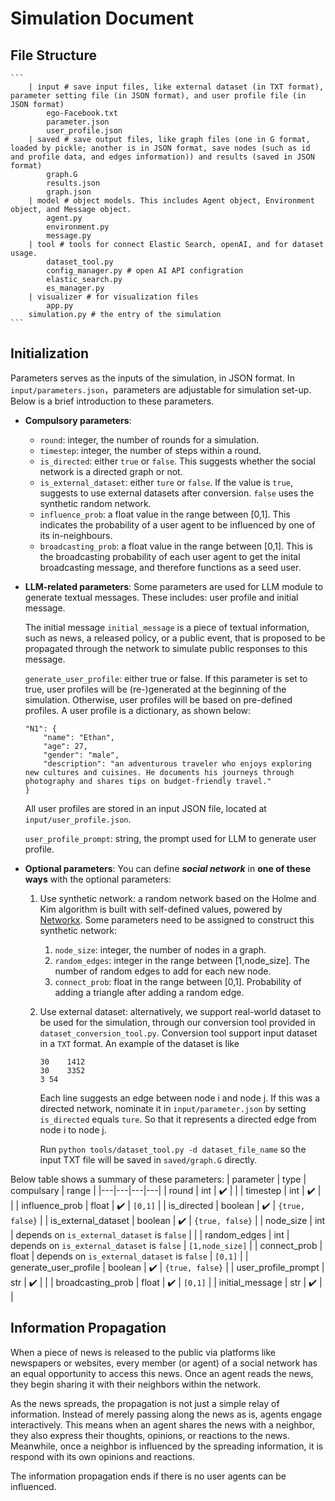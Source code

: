 # Simulation Document
## File Structure
    ```
        | input # save input files, like external dataset (in TXT format), parameter setting file (in JSON format), and user profile file (in JSON format)
            ego-Facebook.txt
            parameter.json
            user_profile.json
        | saved # save output files, like graph files (one in G format, loaded by pickle; another is in JSON format, save nodes (such as id and profile data, and edges information)) and results (saved in JSON format)
            graph.G
            results.json
            graph.json
        | model # object models. This includes Agent object, Environment object, and Message object.
            agent.py
            environment.py
            message.py
        | tool # tools for connect Elastic Search, openAI, and for dataset usage.
            dataset_tool.py
            config_manager.py # open AI API configration
            elastic_search.py
            es_manager.py
        | visualizer # for visualization files
            app.py
        simulation.py # the entry of the simulation
    ```
## Initialization
Parameters serves as the inputs of the simulation, in JSON format. In `input/parameters.json`，parameters are adjustable for simulation set-up. Below is a brief introduction to these parameters.
- **Compulsory parameters**:
    - `round`: integer, the number of rounds for a simulation.
    - `timestep`: integer, the number of steps within a round.
    - `is_directed`: either `true` or `false`. This suggests whether the social network is a directed graph or not.
    - `is_external_dataset`: either `ture` or `false`. If the value is `true`, suggests to use external datasets after conversion. `false` uses the synthetic random network.
    - `influence_prob`: a float value in the range between [0,1]. This indicates the probability of a user agent to be influenced by one of its in-neighbours.
    - `broadcasting_prob`: a float value in the range between [0,1]. This is the broadcasting probability of each user agent to get the inital broadcasting message, and therefore functions as a seed user.
- **LLM-related parameters**:
    Some parameters are used for LLM module to generate textual messages. These includes: user profile and initial message.

    The initial message `initial_message` is a piece of textual information, such as news, a released policy, or a public event, that is proposed to be propagated through the network to simulate public responses to this message.

    `generate_user_profile`: either true or false. If this parameter is set to true, user profiles will be (re-)generated at the beginning of the simulation. Otherwise, user profiles will be based on pre-defined profiles. A user profile is a dictionary, as shown below:
    ```
    "N1": {
        "name": "Ethan",
        "age": 27,
        "gender": "male",
        "description": "an adventurous traveler who enjoys exploring new cultures and cuisines. He documents his journeys through photography and shares tips on budget-friendly travel."
    }
    ```
    All user profiles are stored in an input JSON file, located at `input/user_profile.json`.

    `user_profile_prompt`: string, the prompt used for LLM to generate user profile.
- **Optional parameters**:
    You can define ***social network*** in **one of these ways** with the optional parameters:
  1. Use synthetic network: a random network based on the Holme and Kim algorithm is built with self-defined values, powered by [Networkx](https://networkx.org/documentation/stable/reference/generated/networkx.generators.random_graphs.powerlaw_cluster_graph.html). Some parameters need to be assigned to construct this synthetic network:
     1. `node_size`: integer, the number of nodes in a graph.
     2. `random_edges`: integer in the range between [1,node_size]. The number of random edges to add for each new node.
     3. `connect_prob`: float in the range between [0,1]. Probability of adding a triangle after adding a random edge. 
  2. Use external dataset: alternatively, we support real-world dataset to be used for the simulation, through our conversion tool provided in `dataset_conversion_tool.py`. 
     Conversion tool support input dataset in a `TXT` format. An example of the dataset is like
      ```
      30	1412
      30	3352
      3	54
      ```
      Each line suggests an edge between node i and node j. If this was a directed network, nominate it in `input/parameter.json` by setting `is_directed` equals `ture`. So that it represents a directed edge from node i to node j.
      
      Run `python tools/dataset_tool.py -d dataset_file_name` so the input TXT file will be saved in `saved/graph.G` directly.

Below table shows a summary of these parameters:
| parameter  | type  | compulsary  | range  |
|---|---|---|---|
|  round | int  |  :heavy_check_mark: |   |
| timestep | int  |  :heavy_check_mark: |   |
| influence_prob |  float |  :heavy_check_mark: | `[0,1]`  |
| is_directed |  boolean |  :heavy_check_mark: | `{true, false}`  |
| is_external_dataset |  boolean |  :heavy_check_mark: | `{true, false}` |
| node_size |  int |  depends on `is_external_dataset` is `false` |  |
| random_edges |  int | depends on `is_external_dataset` is `false` | `[1,node_size]`  |
| connect_prob | float  |  depends on `is_external_dataset` is `false`  | `[0,1]`  |
| generate_user_profile | boolean  |  :heavy_check_mark: | `{true, false}` |
| user_profile_prompt | str  |  :heavy_check_mark: |   |
| broadcasting_prob | float  |  :heavy_check_mark: |  `[0,1]`  |
| initial_message | str  |  :heavy_check_mark: |  |

## Information Propagation
When a piece of news is released to the public via platforms like newspapers or websites, every member (or agent) of a social network has an equal opportunity to access this news. Once an agent reads the news, they begin sharing it with their neighbors within the network.

As the news spreads, the propagation is not just a simple relay of information. Instead of merely passing along the news as is, agents engage interactively. This means when an agent shares the news with a neighbor, they also express their thoughts, opinions, or reactions to the news. Meanwhile, once a neighbor is influenced by the spreading information, it is respond with its own opinions and reactions.

The information propagation ends if there is no user agents can be influenced.